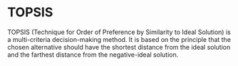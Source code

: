 
# TOPSIS

TOPSIS (Technique for Order of Preference by Similarity to Ideal Solution) is a multi-criteria decision-making method.
It is based on the principle that the chosen alternative should have the shortest distance from the ideal solution and the farthest distance from the negative-ideal solution.
